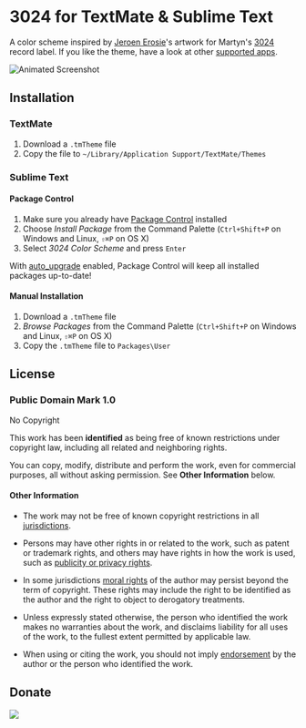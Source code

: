 # 3024 for TextMate & Sublime Text

A color scheme inspired by [Jeroen Erosie][1]'s artwork for Martyn's [3024][2] record label. If you like the theme, have a look at other [supported apps][3].

![Animated Screenshot][4]

## Installation

### TextMate

1. Download a `.tmTheme` file
2. Copy the file to `~/Library/Application Support/TextMate/Themes`

### Sublime Text

#### Package Control

1. Make sure you already have [Package Control][5] installed
2. Choose *Install Package* from the Command Palette (`Ctrl+Shift+P` on Windows and Linux, `⇧⌘P` on OS X)
3. Select *3024 Color Scheme* and press `Enter`

With [auto_upgrade][6] enabled, Package Control will keep all installed packages up-to-date!

#### Manual Installation

1. Download a `.tmTheme` file
2. *Browse Packages* from the Command Palette (`Ctrl+Shift+P` on Windows and Linux, `⇧⌘P` on OS X)
3. Copy the `.tmTheme` file to `Packages\User`

## License

### Public Domain Mark 1.0
No Copyright

This work has been **identified** as being free of known restrictions under copyright law, including all related and neighboring rights.

You can copy, modify, distribute and perform the work, even for commercial purposes, all without asking permission. See **Other Information** below.

#### Other Information
* The work may not be free of known copyright restrictions in all [jurisdictions](http://creativecommons.org/publicdomain/mark/1.0/).

* Persons may have other rights in or related to the work, such as patent or trademark rights, and others may have rights in how the work is used, such as [publicity or privacy rights](http://wiki.creativecommons.org/Frequently_Asked_Questions#When_are_publicity_rights_relevant.3F).

* In some jurisdictions [moral rights](http://creativecommons.org/publicdomain/mark/1.0/) of the author may persist beyond the term of copyright. These rights may include the right to be identified as the author and the right to object to derogatory treatments.

* Unless expressly stated otherwise, the person who identified the work makes no warranties about the work, and disclaims liability for all uses of the work, to the fullest extent permitted by applicable law.

* When using or citing the work, you should not imply [endorsement](http://creativecommons.org/publicdomain/mark/1.0/) by the author or the person who identified the work.

## Donate

[<img src="https://raw.github.com/balupton/flattr-buttons/master/badge-89x18.gif" />][7]

[1]: http://www.erosie.net/
[2]: http://www.3024world.com/
[3]: https://github.com/idleberg/3024
[4]: https://raw.github.com/idleberg/3024.tmTheme/master/images/screenshot.gif
[5]: http://wbond.net/sublime_packages/package_control/
[6]: http://wbond.net/sublime_packages/package_control/settings/
[7]: https://flattr.com/submit/auto?user_id=idleberg&url=https://github.com/idleberg/3024/&title=3024&20Color%20Scheme&description=A%20color%20scheme%20inspired%20by%20[Jeroen%20Erosie%27s%20artwork%20for%20the%203024%20record%20label&language=en_GB&tags=3024,erosie,color%20scheme,theme,syntax%20highlight,style-sheets&hidden=0&category=software